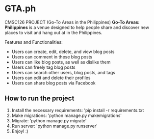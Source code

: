 # GTA.ph
CMSC126 PROJECT (Go-To Areas in the Philippines)
__Go-To Areas: Philippines__ is a venue designed to help people share and discover new places to visit and hang out at in the Philippines.

Features and Functionalities:
* Users can create, edit, delete, and view blog posts
* Users can comment in these blog posts
* Users can like blog posts, as well as dislike them
* Users can freely tag blog posts
* Users can search other users, blog posts, and tags
* Users can edit and delete their profiles
* Users can share blog posts via Facebook

## How to run the project
1. Install the necessary requirements: 'pip install -r requirements.txt
2. Make migrations: 'python manage.py makemigrations'
3. Migrate: 'python manage.py migrate'
4. Run server: 'python manage.py runserver'
5. Enjoy! :)
